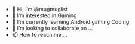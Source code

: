- 👋 Hi, I’m @mugmuglist
- 👀 I’m interested in Gaming
- 🌱 I’m currently learning Android gaming Coding
- 💞️ I’m looking to collaborate on ...
- 📫 How to reach me ...

<!---
mugmuglist/mugmuglist is a ✨ special ✨ repository because its `README.md` (this file) appears on your GitHub profile.
You can click the Preview link to take a look at your changes.
--->
